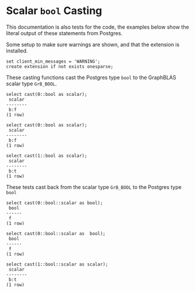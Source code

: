 # Scalar `bool` Casting

This documentation is also tests for the code, the examples below
show the literal output of these statements from Postgres.

Some setup to make sure warnings are shown, and that the extension
is installed.
``` postgres-console
set client_min_messages = 'WARNING';
create extension if not exists onesparse;
```
These casting functions cast the Postgres type `bool` to the
GraphBLAS scalar type `GrB_BOOL`.
``` postgres-console
select cast(0::bool as scalar);
 scalar 
--------
 b:f
(1 row)

select cast(0::bool as scalar);
 scalar 
--------
 b:f
(1 row)

select cast(1::bool as scalar);
 scalar 
--------
 b:t
(1 row)

```
These tests cast back from the scalar type `GrB_BOOL` to the
Postgres type `bool`
``` postgres-console
select cast(0::bool::scalar as bool);
 bool 
------
 f
(1 row)

select cast(0::bool::scalar as  bool);
 bool 
------
 f
(1 row)

select cast(1::bool::scalar as scalar);
 scalar 
--------
 b:t
(1 row)

```